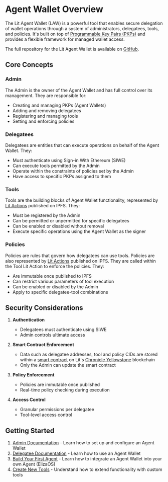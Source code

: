 # Agent Wallet Overview

The Lit Agent Wallet (LAW) is a powerful tool that enables secure delegation of wallet operations through a system of administrators, delegatees, tools, and policies. It's built on top of [Programmable Key Pairs (PKPs)](../user-wallets/pkps/overview.md) and provides a flexible framework for managed wallet access.

The full repository for the Lit Agent Wallet is available on [GitHub](https://github.com/LIT-Protocol/agent-wallet).

## Core Concepts

### Admin
The Admin is the owner of the Agent Wallet and has full control over its management. They are responsible for:
- Creating and managing PKPs (Agent Wallets)
- Adding and removing delegatees
- Registering and managing tools
- Setting and enforcing policies

### Delegatees
Delegatees are entities that can execute operations on behalf of the Agent Wallet. They:
- Must authenticate using Sign-in With Ethereum (SIWE)
- Can execute tools permitted by the Admin
- Operate within the constraints of policies set by the Admin
- Have access to specific PKPs assigned to them

### Tools
Tools are the building blocks of Agent Wallet functionality, represented by [Lit Actions](../sdk/serverless-signing/overview.md) published on IPFS. They:
- Must be registered by the Admin
- Can be permitted or unpermitted for specific delegatees
- Can be enabled or disabled without removal
- Execute specific operations using the Agent Wallet as the signer

### Policies
Policies are rules that govern how delegatees can use tools. Policies are also represented by [Lit Actions](../sdk/serverless-signing/overview.md) published on IPFS. They are called within the Tool Lit Action to enforce the policies. They:
- Are immutable once published to IPFS
- Can restrict various parameters of tool execution
- Can be enabled or disabled by the Admin
- Apply to specific delegatee-tool combinations

## Security Considerations

1. **Authentication**
   - Delegatees must authenticate using SIWE
   - Admin controls ultimate access

2. **Smart Contract Enforcement**
   - Data such as delegatee addresses, tool and policy CIDs are stored within a [smart contract](https://github.com/LIT-Protocol/agent-wallet/tree/main/packages/aw-contracts) on Lit's [Chronicle Yellowstone](../connecting-to-a-lit-network/lit-blockchains/chronicle-yellowstone.md) blockchain
   - Only the Admin can update the smart contract

3. **Policy Enforcement**
   - Policies are immutable once published
   - Real-time policy checking during execution

4. **Access Control**
   - Granular permissions per delegatee
   - Tool-level access control

## Getting Started

1. [Admin Documentation](./admin/overview.md) - Learn how to set up and configure an Agent Wallet
2. [Delegatee Documentation](./delegatee/overview.md) - Learn how to use an Agent Wallet
3. [Build Your First Agent](./building.md) - Learn how to integrate an Agent Wallet into your own Agent (ElizaOS)
4. [Create New Tools](./new-tool.md) - Understand how to extend functionality with custom tools


